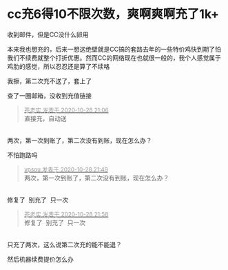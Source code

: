 # cc充6得10不限次数，爽啊爽啊充了1k+


<img src="static/image/smiley/yct/010.gif" smilieid="41" border="0" alt="" />收到邮件，但是CC没什么卵用

本来我也想充的，后来一想这绝壁就是CC搞的套路<img src="static/image/smiley/default/hug.gif" smilieid="13" border="0" alt="" />去年的一些特价鸡快到期了怕我们不续费就整个打折优惠。然而CC的网络现在也就很一般的，我个人感觉属于鸡肋的感觉，所以忍忍还是算了不续咯<img src="static/image/smiley/default/smile.gif" smilieid="1" border="0" alt="" />

我擦，第二次充不送了，套上了<br />


查了一圈邮箱，没收到充值链接

<div class="quote"><blockquote><font size="2"><a href="https://www.hostloc.com/forum.php?mod=redirect&amp;goto=findpost&amp;pid=9366242&amp;ptid=759569" target="_blank"><font color="#999999">苍老实 发表于 2020-10-28 21:06</font></a></font><br />
直接充，自动送</blockquote></div><br />
两次，第一次到账了，第二次没有到账，现在怎么办？

不怕跑路吗

<div class="quote"><blockquote><font size="2"><a href="https://www.hostloc.com/forum.php?mod=redirect&amp;goto=findpost&amp;pid=9366482&amp;ptid=759569" target="_blank"><font color="#999999">vpsou 发表于 2020-10-28 21:49</font></a></font><br />
两次，第一次到账了，第二次没有到账，现在怎么办？</blockquote></div><br />
修复了&nbsp;&nbsp;别充了&nbsp;&nbsp;只一次

<div class="quote"><blockquote><font size="2"><a href="https://www.hostloc.com/forum.php?mod=redirect&amp;goto=findpost&amp;pid=9366515&amp;ptid=759569" target="_blank"><font color="#999999">苍老实 发表于 2020-10-28 21:58</font></a></font><br />
修复了&nbsp;&nbsp;别充了&nbsp;&nbsp;只一次</blockquote></div><br />
只充了两次，这么说第二次充的能不能退？

然后机器续费提价怎么办
